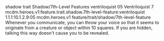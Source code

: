 <ability>
  <metadata>
    <class>shadow</class>
    <feature_type>trait</feature_type>
    <file_dpath>Shadow/7th-Level Features</file_dpath>
    <item_id>ventriloquist</item_id>
    <item_index>05</item_index>
    <item_name>Ventriloquist</item_name>
    <level>7</level>
    <scc>mcdm.heroes.v1:feature.trait.shadow.7th-level-feature:ventriloquist</scc>
    <scdc>1.1.1:10.1.2.9:05</scdc>
    <source>mcdm.heroes.v1</source>
    <type>feature/trait/shadow/7th-level-feature</type>
  </metadata>
  <effects>
    <effect type="mundane">Whenever you communicate, you can throw your voice so that it seems to originate from a creature or object within 10 squares. If you are hidden, talking this way doesn&apos;t cause you to be revealed.</effect>
  </effects>
</ability>
